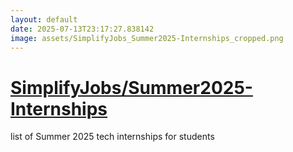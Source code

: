 ```yaml
---
layout: default
date: 2025-07-13T23:17:27.838142
image: assets/SimplifyJobs_Summer2025-Internships_cropped.png
---
```


# [SimplifyJobs/Summer2025-Internships](https://github.com/SimplifyJobs/Summer2025-Internships)

list of Summer 2025 tech internships for students

